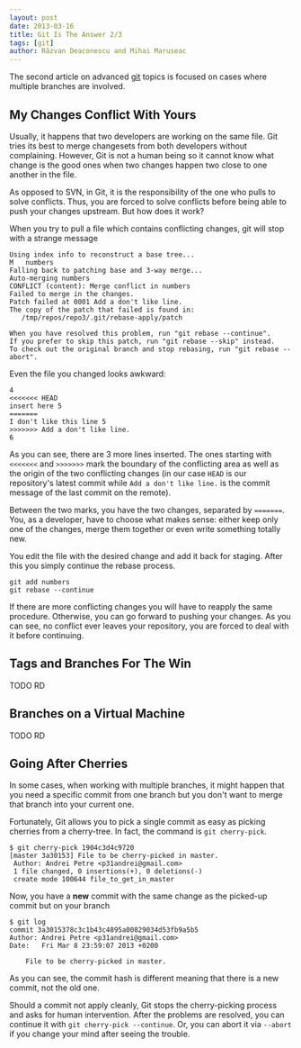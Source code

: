 ```yaml
---
layout: post
date: 2013-03-16
title: Git Is The Answer 2/3
tags: [git]
author: Răzvan Deaconescu and Mihai Maruseac
---
```


The second article on advanced [git][git] topics is focused on cases where
multiple branches are involved.

## My Changes Conflict With Yours

Usually, it happens that two developers are working on the same file. Git
tries its best to merge changesets from both developers without complaining.
However, Git is not a human being so it cannot know what change is the good
ones when two changes happen two close to one another in the file.

As opposed to SVN, in Git, it is the responsibility of the one who pulls to
solve conflicts. Thus, you are forced to solve conflicts before being able to
push your changes upstream. But how does it work?

When you try to pull a file which contains conflicting changes, git will stop
with a strange message

    Using index info to reconstruct a base tree...
    M   numbers
    Falling back to patching base and 3-way merge...
    Auto-merging numbers
    CONFLICT (content): Merge conflict in numbers
    Failed to merge in the changes.
    Patch failed at 0001 Add a don't like line.
    The copy of the patch that failed is found in:
       /tmp/repos/repo3/.git/rebase-apply/patch

    When you have resolved this problem, run "git rebase --continue".
    If you prefer to skip this patch, run "git rebase --skip" instead.
    To check out the original branch and stop rebasing, run "git rebase --abort".

Even the file you changed looks awkward:

    4
    <<<<<<< HEAD
    insert here 5
    =======
    I don't like this line 5
    >>>>>>> Add a don't like line.
    6

As you can see, there are 3 more lines inserted. The ones starting with
`<<<<<<<` and `>>>>>>>` mark the boundary of the conflicting area as well as
the origin of the two conflicting changes (in our case `HEAD` is our
repository's latest commit while `Add a don't like line.` is the commit
message of the last commit on the remote).

Between the two marks, you have the two changes, separated by `=======`. You,
as a developer, have to choose what makes sense: either keep only one of the
changes, merge them together or even write something totally new.

You edit the file with the desired change and add it back for staging. After
this you simply continue the rebase process.

    git add numbers
    git rebase --continue

If there are more conflicting changes you will have to reapply the same
procedure. Otherwise, you can go forward to pushing your changes. As you can
see, no conflict ever leaves your repository, you are forced to deal with it
before continuing.

## Tags and Branches For The Win

TODO RD

## Branches on a Virtual Machine

TODO RD

## Going After Cherries

In some cases, when working with multiple branches, it might happen that you
need a specific commit from one branch but you don't want to merge that branch
into your current one.

Fortunately, Git allows you to pick a single commit as easy as picking
cherries from a cherry-tree. In fact, the command is `git cherry-pick`.

    $ git cherry-pick 1904c3d4c9720
    [master 3a30153] File to be cherry-picked in master.
     Author: Andrei Petre <p31andrei@gmail.com>
     1 file changed, 0 insertions(+), 0 deletions(-)
     create mode 100644 file_to_get_in_master

Now, you have a **new** commit with the same change as the picked-up commit
but on your branch

    $ git log
    commit 3a3015378c3c1b43c4895a00829034d53fb9a5b5
    Author: Andrei Petre <p31andrei@gmail.com>
    Date:   Fri Mar 8 23:59:07 2013 +0200

        File to be cherry-picked in master.

As you can see, the commit hash is different meaning that there is a new
commit, not the old one.

Should a commit not apply cleanly, Git stops the cherry-picking process and
asks for human intervention. After the problems are resolved, you can continue
it with `git cherry-pick --continue`. Or, you can abort it via `--abort` if
you change your mind after seeing the trouble.

[git]: http://git-scm.com/ "Git"
